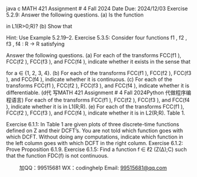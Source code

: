 java c
MATH 421 
Assignment # 4 
Fall   2024
Date   Due:          2024/12/03
Exercise 5.2.9: Answer   the   following   questions.
(a) Is   the   function

in   L1(R>0;R)?
(b) Show   that

Hint: Use   Example 5.2.19–2.
Exercise 5.3.5: Consider   four   functions   f1   ,   f2   ,   f3   ,   f4 :   R   → R   satisfying

Answer   the   following   questions.
(a) For   each   of   the   transforms   FCC(f1   ),   FCC(f2   ),   FCC(f3   ),   and   FCC(f4   ),   indicate   whether   it   exists   in   the   sense   that

for   a   ∈   {1, 2,   3,   4}.
(b) For   each   of   the   transforms   FCC(f1   ),   FCC(f2   ),   FCC(f3   ),   and   FCC(f4   ),   indicate   whether   it   is   continuous.
(c) For   each   of   the   transforms   FCC(f1   ),   FCC(f2   ),   FCC(f3   ),   and   FCC(f4   ),   indicate   whether   it   is   differentiable.
(d代 写MATH 421 Assignment # 4 Fall 2024Python
代做程序编程语言) For   each   of   the   transforms   FCC(f1   ),   FCC(f2   ),   FCC(f3   ),   and   FCC(f4   ),   indicate   whether   it   is   in   L1(R;R).
(e) For   each   of   the   transforms   FCC(f1   ),   FCC(f2   ),   FCC(f3   ),   and   FCC(f4   ),   indicate   whether   it   is   in   L2(R;R).
Table   1.

Exercise 6.1.1: In   Table 1 are   given   plots   of   three   discrete-time   functions   defined   on   Z and their   DCFT’s.   You   are   not told which   function   goes with   which   DCFT.   Without   doing   any   computations,   indicate   which   function   in   the   left   column   goes   with   which   DCFT   in the   right   column.
Exercise 6.1.2: Prove   Proposition 6.1.9. 
Exercise 6.1.5: Find   a   function   f      ∈   ℓ2   (Z(∆);C)   such   that   the   function   FDC(f)   is   not   continuous.





         
加QQ：99515681  WX：codinghelp  Email: 99515681@qq.com
